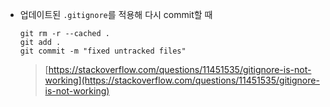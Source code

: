 - 업데이트된 `.gitignore`를 적용해 다시 commit할 때

	```
	git rm -r --cached .
	git add .
	git commit -m "fixed untracked files"
	```
	
	> [https://stackoverflow.com/questions/11451535/gitignore-is-not-working](https://stackoverflow.com/questions/11451535/gitignore-is-not-working)